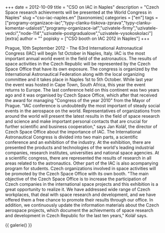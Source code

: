 +++
date = 2012-10-09
title = "CSO on IAC in Naples"
description = "Czech Space research achievments will be presented at the World Congress in Naples"
slug ="cso-iac-naples.en"
[taxonomies]
categories = ["en"]
tags = ["programy-organizace-iac","typy-clanku-tiskova-zprava","typy-clanku-komentar-udalosti","programy-organizace-iaf","uzivatele-firmy","uzivatele-vedci","node-114","uzivatele-postgradualove","uzivatele-vysokoskolaci"]
[extra]
author = ""
popisky = ["CSO booth on IAC 2012 in Naples"]
+++

Prague, 10th September 2012 - The 63rd International Astronautical Congress (IAC) will begin 1st October in Naples, Italy. IAC is the most important annual world event in the field of the astronautics. The results of space activities in the Czech Republic will be represented by the Czech Space Office that have its own exposure. The congress is organized by the International Astronautical Federation along with the local organizing committee and it takes place in Naples 1st to 5th October. While last year the event was hosted in Cape Town, South Africa, this year the event returns to Europe. The last conference held on this continent was two years ago and it was organised by Czech Space Office, which after that received the award for managing "Congress of the year 2010" from the Mayor of Prague. "IAC conference is undoubtedly the most important of steady social events in the aerospace on the world. Representatives of organizations from around the world will present the latest results in the field of space research and science and make important personal contacts that are crucial for further scientific and business cooperation," says Jan Kolář, the director of Czech Space Office about the importance of IAC. The International Astronautical Congress is divided into two main parts, a scientific conference and an exhibition of the industry. At the exhibition, there are presented the products and technologies of the world's leading industrial companies, research institutes, universities and national space agencies. At a scientific congress, there are represented the results of research in all areas related to the astronautics. Other part of the IAC is also acompanying program for students. Czech organizations involved in space activities will be promoted by the Czech Space Office with its own booth. "The main objective of the Czech Space Office is to increase the participation of Czech companies in the international space projects and this exhibition is a great opportunity to realize it. We have addressed wide range of Czech workplaces, that deal with space research and development, and we have offered them a free chance to promote their results through our office. In addition, we continuously update the information materials about the Czech aerospace projects, which document the achievments of space research and development in Czech Republic for the last ten years," Kolář says.

{{ galerie() }}
